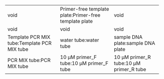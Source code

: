 ||||
|----|----|----|
|void|Primer-free template plate:Primer-free template plate|void|
|void|void|void|
|Template PCR MIX tube:Template PCR MIX tube|water tube:water tube|sample DNA plate:sample DNA plate|
|PCR MIX tube:PCR MIX tube|10 μM primer_F tube:10 μM primer_F tube|10 μM primer_R tube:10 μM primer_R tube|
